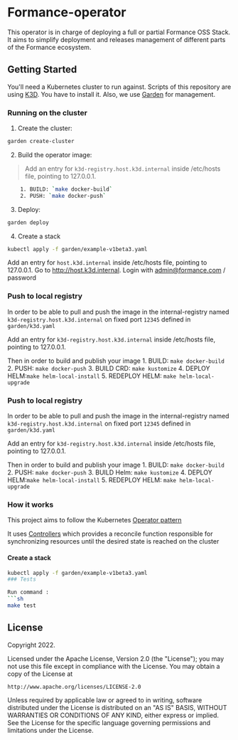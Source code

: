 # Formance-operator

This operator is in charge of deploying a full or partial Formance OSS Stack.
It aims to simplify deployment and releases management of different parts of the Formance ecosystem.

## Getting Started

You'll need a Kubernetes cluster to run against.
Scripts of this repository are using [K3D](https://k3d.io/v5.4.6/). You have to install it.
Also, we use [Garden](https://docs.garden.io/) for management.

### Running on the cluster

1. Create the cluster:

```sh
garden create-cluster
```

2. Build the operator image:

> Add an entry for `k3d-registry.host.k3d.internal` inside /etc/hosts file, pointing to 127.0.0.1.

```sh
    1. BUILD: `make docker-build`
    2. PUSH: `make docker-push`
```

3. Deploy:

```sh
garden deploy
```

4. Create a stack

```sh
kubectl apply -f garden/example-v1beta3.yaml
```

Add an entry for `host.k3d.internal` inside /etc/hosts file, pointing to 127.0.0.1.
Go to http://host.k3d.internal.
Login with admin@formance.com / password

### Push to local registry

In order to be able to pull and push the image in the internal-registry named `k3d-registry.host.k3d.internal` 
on fixed port `12345` defined in `garden/k3d.yaml` 


Add an entry for `k3d-registry.host.k3d.internal` inside /etc/hosts file, pointing to 127.0.0.1.

Then in order to build and publish your image
    1. BUILD: `make docker-build`
    2. PUSH: `make docker-push`
    3. BUILD CRD: `make kustomize`
    4. DEPLOY HELM:`make helm-local-install`
    5. REDEPLOY HELM: `make helm-local-upgrade`
   


### Push to local registry

In order to be able to pull and push the image in the internal-registry named `k3d-registry.host.k3d.internal` 
on fixed port `12345` defined in `garden/k3d.yaml` 


Add an entry for `k3d-registry.host.k3d.internal` inside /etc/hosts file, pointing to 127.0.0.1.

Then in order to build and publish your image
    1. BUILD: `make docker-build`
    2. PUSH: `make docker-push`
    3. BUILD Helm: `make kustomize`
    4. DEPLOY HELM:`make helm-local-install`
    5. REDEPLOY HELM: `make helm-local-upgrade`
   

### How it works
This project aims to follow the Kubernetes [Operator pattern](https://kubernetes.io/docs/concepts/extend-kubernetes/operator/)

It uses [Controllers](https://kubernetes.io/docs/concepts/architecture/controller/)
which provides a reconcile function responsible for synchronizing resources until the desired state is reached on the cluster


#### Create a stack

```sh
kubectl apply -f garden/example-v1beta3.yaml
### Tests

Run command :
```sh
make test
```

## License

Copyright 2022.

Licensed under the Apache License, Version 2.0 (the "License");
you may not use this file except in compliance with the License.
You may obtain a copy of the License at

    http://www.apache.org/licenses/LICENSE-2.0

Unless required by applicable law or agreed to in writing, software
distributed under the License is distributed on an "AS IS" BASIS,
WITHOUT WARRANTIES OR CONDITIONS OF ANY KIND, either express or implied.
See the License for the specific language governing permissions and
limitations under the License.